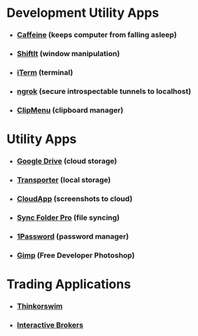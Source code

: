 # Development Utility Apps

* ### [Caffeine](http://caffeine.en.softonic.com/mac) (keeps computer from falling asleep)

* ### [ShiftIt](https://github.com/fikovnik/ShiftIt) (window manipulation)

* ### [iTerm](http://iterm2.com/) (terminal)

* ### [ngrok](https://ngrok.com/) (secure introspectable tunnels to localhost)

* ### [ClipMenu](http://www.clipmenu.com/) (clipboard manager)

# Utility Apps

* ### [Google Drive](https://www.google.com/drive/download/) (cloud storage)

* ### [Transporter](https://secure.connecteddata.com/download/desktop) (local storage)

* ### [CloudApp](https://www.getcloudapp.com/download/) (screenshots to cloud)

* ### [Sync Folder Pro](http://www.greenworldsoft.com/#Sync_Folders_Pro) (file syncing)

* ### [1Password](https://agilebits.com/onepassword) (password manager)

* ### [Gimp](http://www.gimp.org/) (Free Developer Photoshop) 

# Trading Applications

* ### [Thinkorswim](https://www.thinkorswim.com/tos/displayPage.tos?webpage=clientApplication&displayFormat=hide)

* ### [Interactive Brokers](https://www.interactivebrokers.com/en/index.php?f=674&os=mac&ib_entity=llc)

